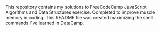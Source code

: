 This repository contains my solutions to FreeCodeCamp JavaScript Algorithms and Data Structures exercise. Completed to improve muscle memory in coding. 
This README file was created maximizing the shell commands I've learned in DataCamp. 
 
